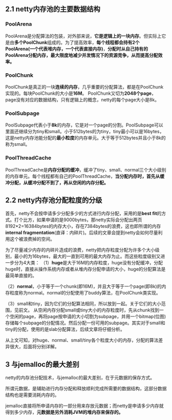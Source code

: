 ## 2.1 netty内存池的主要数据结构

### PoolArena

PoolArena是分配算法的包装，对外部来说，**它是逻辑上的一块内存**。但实际上它是由**多个PoolChunk**组成的。为了提高效率，**每个线程都会持有2个PoolArena(一个代表堆内存，一个代表直接内存)**，**分配时从自己持有的PoolArena分配内存，最大限度地减少并发情况下的资源竞争，从而提高分配效率。**

### PoolChunk

PoolChunk是真正的一块**连续的内存**，几乎重要的分配算法，都是在PoolChunk实现的。每块PoolChunk的大小是**16M**。
PoolChunk又切为**2048个page**，page没有对应的数据结构，只有逻辑上的概念，netty的每个page大小是8k。

### PoolSubpage

PoolSubpage代表小于**8k**的内存，它是对一个page的分割。PoolSubpage可以里面还继续分为tiny和small。小于512bytes的为tiny，tiny最小可以是16bytes，这是netty内存池能分配的**最小粒度**的内存单元。大于等于512bytes并且小于8k的称为small。

### PoolThreadCache

PoolThreadCache是**内存分配的缓冲**，缓冲了tiny、small、normal三个大小级别的内存单元。每个线程都有自己的PoolThreadCache，**当分配内存时，首先从缓冲分配，从缓冲分配不到了，再从空闲的内存分配。**

## 2.2 netty内存池分配粒度的分级

首先，netty不会按申请多少分配多少的方式进行内存分配，采用的是**best fit**的方式。打个比方，如果申请的是9000bytes，那netty实际会分配出两页8192*2=16384bytes的内存大小，存在7384bytes的浪费，这也即所谓的内存**internal fragmentation**(直译：内碎片)。后续的文章会提到netty会如何尽量利用这个被浪费掉的空间。

为了尽量减少内存的内碎片造成的浪费，netty把内存粒度分配为许多个大小级别，最小的为16bytes，最大的一直到可用的最大内存为止。而这些粒度级别又进一步分为4大类：
（1）**huge**是大于16M的内存粒度，huge没有分配缓冲，分配huge时，直接从操作系统内存或者从堆内存分配申请的大小，huge的分配算法是最简单直接的。

（2）**normal**，小于等于一个chunk(即16M)，并且大于等于一个page(即8k)的内存粒度称为normal。normal的分配使用了buddy算法，在PoolChunk类实现。

（3）small和tiny，因为它们的分配算法相同，所以放到一起。关于它们的大小范围，见前文。
        从空闲内存分配small或tiny大小的内存粒度时，先从chunk找到一个空闲的page，再将page按申请的大小切割为subpage，并用一个bitmap(位图)存储每个subpage的分配情况。然后分配一份可用的subpage。其实对于small和tiny的分配，使用的是slab分配算法，后续文章将仔细分析。

从上文可知，对huge、normal、small/tiny各个粒度大小的内存，分配的算法差异很大，后面将分别详解。

## 3 与jemalloc的最大差别

netty的内存池分配技术，与jemalloc的最大差别，在于元数据的保存方式。

所谓元数据，是辅助进行内存分配和释放顺利完成所需要的数据结构，这部分数据结构也是需要消耗内存的。

jemalloc直接将所申请内存的一部分用来存放元数据；而netty是申请多少内存就得到多少内存，**元数据是另外消耗JVM的堆内存来保存的。**
